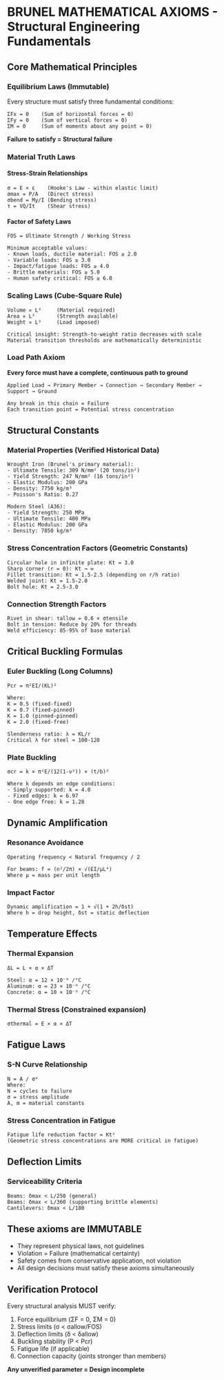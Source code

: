 # BRUNEL MATHEMATICAL AXIOMS - Structural Engineering Fundamentals

## Core Mathematical Principles

### Equilibrium Laws (Immutable)
Every structure must satisfy three fundamental conditions:

```
ΣFx = 0    (Sum of horizontal forces = 0)
ΣFy = 0    (Sum of vertical forces = 0)  
ΣM = 0     (Sum of moments about any point = 0)
```

**Failure to satisfy = Structural failure**

### Material Truth Laws

#### Stress-Strain Relationships
```
σ = E × ε    (Hooke's Law - within elastic limit)
σmax = P/A   (Direct stress)
σbend = My/I (Bending stress)
τ = VQ/It    (Shear stress)
```

#### Factor of Safety Laws
```
FOS = Ultimate Strength / Working Stress

Minimum acceptable values:
- Known loads, ductile material: FOS ≥ 2.0
- Variable loads: FOS ≥ 3.0  
- Impact/fatigue loads: FOS ≥ 4.0
- Brittle materials: FOS ≥ 5.0
- Human safety critical: FOS ≥ 6.0
```

### Scaling Laws (Cube-Square Rule)
```
Volume ∝ L³     (Material required)
Area ∝ L²       (Strength available)
Weight ∝ L³     (Load imposed)

Critical insight: Strength-to-weight ratio decreases with scale
Material transition thresholds are mathematically deterministic
```

### Load Path Axiom
**Every force must have a complete, continuous path to ground**

```
Applied Load → Primary Member → Connection → Secondary Member → Support → Ground

Any break in this chain = Failure
Each transition point = Potential stress concentration
```

## Structural Constants

### Material Properties (Verified Historical Data)
```
Wrought Iron (Brunel's primary material):
- Ultimate Tensile: 309 N/mm² (20 tons/in²)
- Yield Strength: 247 N/mm² (16 tons/in²) 
- Elastic Modulus: 200 GPa
- Density: 7750 kg/m³
- Poisson's Ratio: 0.27

Modern Steel (A36):
- Yield Strength: 250 MPa
- Ultimate Tensile: 400 MPa
- Elastic Modulus: 200 GPa
- Density: 7850 kg/m³
```

### Stress Concentration Factors (Geometric Constants)
```
Circular hole in infinite plate: Kt = 3.0
Sharp corner (r = 0): Kt → ∞
Fillet transition: Kt = 1.5-2.5 (depending on r/h ratio)
Welded joint: Kt = 1.5-2.0
Bolt hole: Kt = 2.5-3.0
```

### Connection Strength Factors
```
Rivet in shear: τallow = 0.6 × σtensile
Bolt in tension: Reduce by 20% for threads
Weld efficiency: 85-95% of base material
```

## Critical Buckling Formulas

### Euler Buckling (Long Columns)
```
Pcr = π²EI/(KL)²

Where:
K = 0.5 (fixed-fixed)
K = 0.7 (fixed-pinned) 
K = 1.0 (pinned-pinned)
K = 2.0 (fixed-free)

Slenderness ratio: λ = KL/r
Critical λ for steel ≈ 100-120
```

### Plate Buckling
```
σcr = k × π²E/(12(1-ν²)) × (t/b)²

Where k depends on edge conditions:
- Simply supported: k = 4.0
- Fixed edges: k = 6.97
- One edge free: k = 1.28
```

## Dynamic Amplification

### Resonance Avoidance
```
Operating frequency < Natural frequency / 2

For beams: f = (n²/2π) × √(EI/μL⁴)
Where μ = mass per unit length
```

### Impact Factor
```
Dynamic amplification = 1 + √(1 + 2h/δst)
Where h = drop height, δst = static deflection
```

## Temperature Effects

### Thermal Expansion
```
ΔL = L × α × ΔT

Steel: α = 12 × 10⁻⁶ /°C
Aluminum: α = 23 × 10⁻⁶ /°C
Concrete: α = 10 × 10⁻⁶ /°C
```

### Thermal Stress (Constrained expansion)
```
σthermal = E × α × ΔT
```

## Fatigue Laws

### S-N Curve Relationship
```
N = A / σᵐ
Where:
N = cycles to failure
σ = stress amplitude  
A, m = material constants
```

### Stress Concentration in Fatigue
```
Fatigue life reduction factor = Kt²
(Geometric stress concentrations are MORE critical in fatigue)
```

## Deflection Limits

### Serviceability Criteria
```
Beams: δmax < L/250 (general)
Beams: δmax < L/360 (supporting brittle elements)
Cantilevers: δmax < L/180
```

## These axioms are IMMUTABLE
- They represent physical laws, not guidelines
- Violation = Failure (mathematical certainty)
- Safety comes from conservative application, not violation
- All design decisions must satisfy these axioms simultaneously

## Verification Protocol
Every structural analysis MUST verify:
1. Force equilibrium (ΣF = 0, ΣM = 0)
2. Stress limits (σ < σallow/FOS)  
3. Deflection limits (δ < δallow)
4. Buckling stability (P < Pcr)
5. Fatigue life (if applicable)
6. Connection capacity (joints stronger than members)

**Any unverified parameter = Design incomplete**